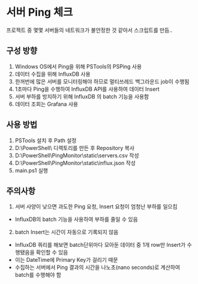 # 서버 Ping 체크
프로젝트 중 몇몇 서버들의 네트워크가 불안정한 것 같아서 스크립트를 만듬.. 


## 구성 방향
1. Windows OS에서 Ping을 위해 PSTools의 PSPing 사용
2. 데이터 수집을 위해 InfluxDB 사용
3. 한꺼번에 많은 서버를 모니터링해야 하므로 멀티쓰레드 백그라운드 job이 수행됨
4. 1초마다 Ping을 수행하여 InfluxDB API를 사용하여 데이터 Insert
5. 서버 부하를 방지하기 위해 InfluxDB 의 batch 기능을 사용함
6. 데이터 조회는 Grafana 사용


## 사용 방법
<ol>
    <li>PSTools 설치 후 Path 설정</li>
    <li>D:\PowerShell\ 디렉토리를 만든 후 Repository 복사</li>
    <li>D:\PowerShell\PingMonitor\static\servers.csv 작성</li>
    <li>D:\PowerShell\PingMonitor\static\influx.json 작성</li>
    <li>main.ps1 실행</li>
</ol>


## 주의사항
1. 서버 사양이 낮으면 과도한 Ping 요청, Insert 요청이 엄청난 부하를 일으킴
  - InfluxDB의 batch 기능을 사용하여 부하를 줄일 수 있음
2. batch Insert는 시간이 자동으로 기록되지 않음
  - InfluxDB 쿼리를 해보면 batch단위마다 모아둔 데이터 중 1개 row만 Insert가 수행됐음을 확인할 수 있음
  - 이는 DateTime에 Primary Key가 걸리기 때문
  - 수집하는 서버에서 Ping 결과의 시간을 나노초(nano seconds)로 계산하여 batch를 수행해야 함